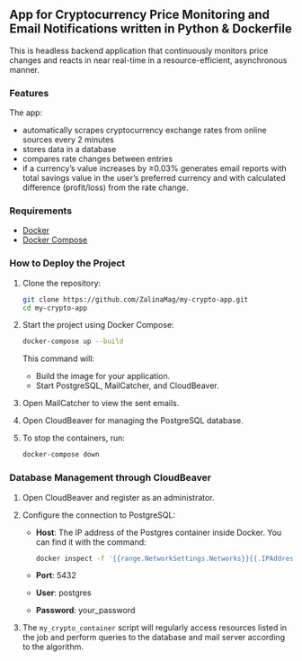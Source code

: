 ## App for Cryptocurrency Price Monitoring and Email Notifications written in Python & Dockerfile
This is headless backend application that continuously monitors price changes and reacts in near real-time in a resource-efficient, asynchronous manner.

### Features
The app:
- automatically scrapes cryptocurrency exchange rates from online sources every 2 minutes 
- stores data in a database
- compares rate changes between entries
- if a currency’s value increases by ≥0.03% generates email reports with total savings value in the user’s preferred currency and with calculated difference (profit/loss) from the rate change.
  
### Requirements

- [Docker](https://www.docker.com/)
- [Docker Compose](https://docs.docker.com/compose/)

### How to Deploy the Project

1. Clone the repository:

   ```bash
   git clone https://github.com/ZalinaMag/my-crypto-app.git
   cd my-crypto-app
   ```

2. Start the project using Docker Compose:
   
   ```bash
   docker-compose up --build
   ```

   This command will:
   - Build the image for your application.
   - Start PostgreSQL, MailCatcher, and CloudBeaver.

3. Open MailCatcher to view the sent emails.

4. Open CloudBeaver for managing the PostgreSQL database.

5. To stop the containers, run:
   
   ```bash
   docker-compose down
   ```

### Database Management through CloudBeaver

1. Open CloudBeaver and register as an administrator.
2. Configure the connection to PostgreSQL:
   - **Host**: The IP address of the Postgres container inside Docker. You can find it with the command: 

     ```bash
     docker inspect -f '{{range.NetworkSettings.Networks}}{{.IPAddress}}{{end}}' postgres
     ```

   - **Port**: 5432
   - **User**: postgres
   - **Password**: your_password

6. The `my_crypto_container` script will regularly access resources listed in the job and perform queries to the database and mail server according to the algorithm.
